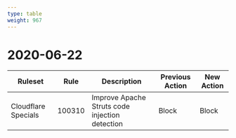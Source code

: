 ```yaml
---
type: table
weight: 967
---
```


# 2020-06-22

<TableWrap><table style="width: 100%">

<thead>
  <tr>
    <th>Ruleset</th>
    <th>Rule</th>
    <th>Description</th>
    <th>Previous Action</th>
    <th>New Action</th>
  </tr>
</thead>
<tbody>
  <tr>
    <td>Cloudflare Specials</td>
    <td>100310</td>
    <td>Improve Apache Struts code injection detection</td>
    <td>Block</td>
    <td>Block</td>
  </tr>
</tbody>

</table></TableWrap>
